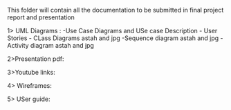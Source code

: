 This folder will contain all the documentation to be submitted in final project report and presentation

1> UML Diagrams :
	-Use Case Diagrams and USe case Description
	- User Stories
	- CLass Diagrams astah and jpg
	-Sequence diagram astah and jpg
	-Activity diagram astah and jpg
	
2>Presentation pdf:

3>Youtube links:

4> Wireframes:

5> USer guide:
